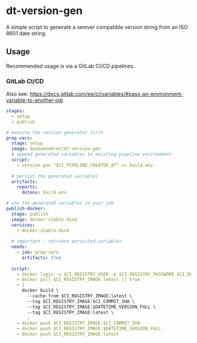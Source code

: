 # dt-version-gen

A simple script to generate a semver compatible version string from an ISO 8601 date string.

## Usage

Recommended usage is via a GitLab CI/CD pipelines.

### GitLab CI/CD

Also see: https://docs.gitlab.com/ee/ci/variables/#pass-an-environment-variable-to-another-job

```yaml
stages:
  - setup
  - publish

# execute the version generator first
prep-vars:
  stage: setup
  image: daskaesebrot/dt-version-gen
  # append generated variables to existing pipeline environment
  script:
    - version-gen "$CI_PIPELINE_CREATED_AT" >> build.env
  
  # persist the generated variables
  artifacts:
    reports:
      dotenv: build.env

# use the generated variables in your job
publish-docker:
  stage: publish
  image: docker:stable-dind
  services:
    - docker:stable-dind
  
  # important - retrieve persisted variables
  needs:
    - job: prep-vars
      artifacts: true
    
  script:
    - docker login -u $CI_REGISTRY_USER -p $CI_REGISTRY_PASSWORD $CI_REGISTRY
    - docker pull $CI_REGISTRY_IMAGE:latest || true
    - |
      docker build \
        --cache-from $CI_REGISTRY_IMAGE:latest \
        --tag $CI_REGISTRY_IMAGE:$CI_COMMIT_SHA \
        --tag $CI_REGISTRY_IMAGE:$DATETIME_VERSION_FULL \
        --tag $CI_REGISTRY_IMAGE:latest \
        .
    - docker push $CI_REGISTRY_IMAGE:$CI_COMMIT_SHA
    - docker push $CI_REGISTRY_IMAGE:$DATETIME_VERSION_FULL
    - docker push $CI_REGISTRY_IMAGE:latest
```
